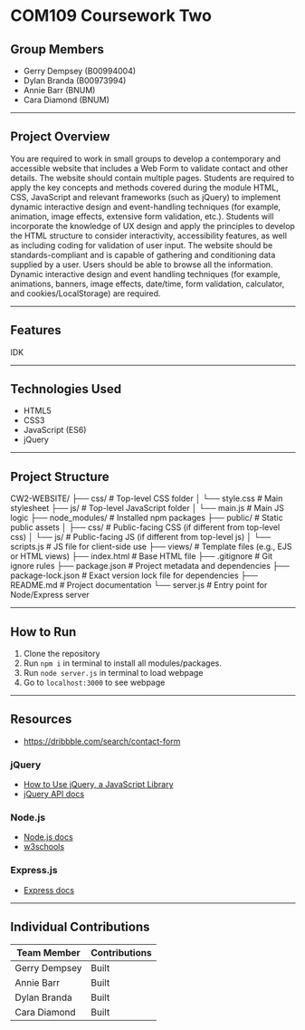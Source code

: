 # COM109 Coursework Two

## Group Members

- Gerry Dempsey (B00994004)
- Dylan Branda (B00973994)
- Annie Barr (BNUM)
- Cara Diamond (BNUM)

---

## Project Overview

You are required to work in small groups to develop a contemporary and accessible website that
includes a Web Form to validate contact and other details. The website should contain multiple pages.
Students are required to apply the key concepts and methods covered during the module HTML,
CSS, JavaScript and relevant frameworks (such as jQuery) to implement dynamic interactive design
and event-handling techniques (for example, animation, image effects, extensive form validation,
etc.). Students will incorporate the knowledge of UX design and apply the principles to develop the
HTML structure to consider interactivity, accessibility features, as well as including coding for
validation of user input. The website should be standards-compliant and is capable of gathering and
conditioning data supplied by a user. Users should be able to browse all the information. Dynamic
interactive design and event handling techniques (for example, animations, banners, image effects,
date/time, form validation, calculator, and cookies/LocalStorage) are required.

---

## Features

IDK

---

## Technologies Used

- HTML5
- CSS3
- JavaScript (ES6)
- jQuery

---

## Project Structure

CW2-WEBSITE/
├── css/                  # Top-level CSS folder
│   └── style.css         # Main stylesheet
├── js/                   # Top-level JavaScript folder
│   └── main.js           # Main JS logic
├── node_modules/         # Installed npm packages
├── public/               # Static public assets
│   ├── css/              # Public-facing CSS (if different from top-level css)
│   └── js/               # Public-facing JS (if different from top-level js)
│       └── scripts.js    # JS file for client-side use
├── views/                # Template files (e.g., EJS or HTML views)
├── index.html            # Base HTML file
├── .gitignore            # Git ignore rules
├── package.json          # Project metadata and dependencies
├── package-lock.json     # Exact version lock file for dependencies
├── README.md             # Project documentation
└── server.js             # Entry point for Node/Express server

---

## How to Run

1. Clone the repository
2. Run `npm i` in terminal to install all modules/packages.
3. Run `node server.js` in terminal to load webpage
4. Go to `localhost:3000` to see webpage

---

## Resources 
- https://dribbble.com/search/contact-form

### jQuery

- [How to Use jQuery, a JavaScript Library](https://www.taniarascia.com/how-to-use-jquery-a-javascript-library/#:~:text=Warning%3A%20Your%20JavaScript%20file%20must,path%20to%20your%20file%20is.)
- [jQuery API docs](https://api.jquery.com/)

### Node.js

- [Node.js docs](https://nodejs.org/docs/latest/api/)
- [w3schools](https://www.w3schools.com/jquery/jquery_intro.asp)

### Express.js
- [Express docs](https://expressjs.com/)

---
## Individual Contributions

| Team Member   | Contributions |
| ------------- | ------------- |
| Gerry Dempsey | Built         |
| Annie Barr    | Built         |
| Dylan Branda  | Built         |
| Cara Diamond  | Built         |
